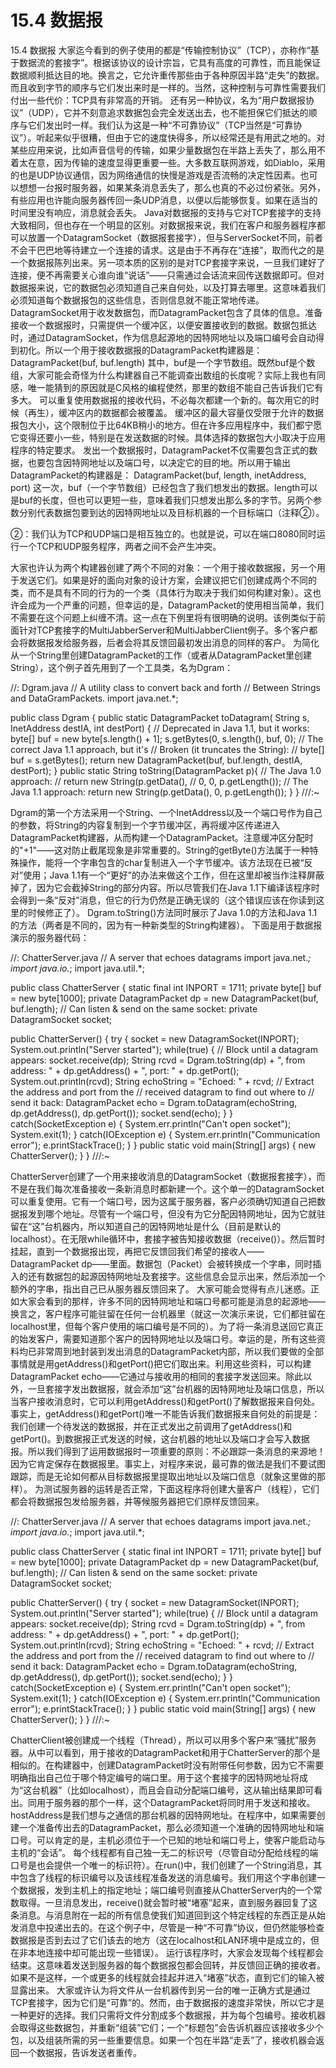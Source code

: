 # 15.4 数据报


15.4 数据报
大家迄今看到的例子使用的都是“传输控制协议”（TCP），亦称作“基于数据流的套接字”。根据该协议的设计宗旨，它具有高度的可靠性，而且能保证数据顺利抵达目的地。换言之，它允许重传那些由于各种原因半路“走失”的数据。而且收到字节的顺序与它们发出来时是一样的。当然，这种控制与可靠性需要我们付出一些代价：TCP具有非常高的开销。
还有另一种协议，名为“用户数据报协议”（UDP），它并不刻意追求数据包会完全发送出去，也不能担保它们抵达的顺序与它们发出时一样。我们认为这是一种“不可靠协议”（TCP当然是“可靠协议”）。听起来似乎很糟，但由于它的速度快得多，所以经常还是有用武之地的。对某些应用来说，比如声音信号的传输，如果少量数据包在半路上丢失了，那么用不着太在意，因为传输的速度显得更重要一些。大多数互联网游戏，如Diablo，采用的也是UDP协议通信，因为网络通信的快慢是游戏是否流畅的决定性因素。也可以想想一台报时服务器，如果某条消息丢失了，那么也真的不必过份紧张。另外，有些应用也许能向服务器传回一条UDP消息，以便以后能够恢复。如果在适当的时间里没有响应，消息就会丢失。
Java对数据报的支持与它对TCP套接字的支持大致相同，但也存在一个明显的区别。对数据报来说，我们在客户和服务器程序都可以放置一个DatagramSocket（数据报套接字），但与ServerSocket不同，前者不会干巴巴地等待建立一个连接的请求。这是由于不再存在“连接”，取而代之的是一个数据报陈列出来。另一项本质的区别的是对TCP套接字来说，一旦我们建好了连接，便不再需要关心谁向谁“说话”——只需通过会话流来回传送数据即可。但对数据报来说，它的数据包必须知道自己来自何处，以及打算去哪里。这意味着我们必须知道每个数据报包的这些信息，否则信息就不能正常地传递。
DatagramSocket用于收发数据包，而DatagramPacket包含了具体的信息。准备接收一个数据报时，只需提供一个缓冲区，以便安置接收到的数据。数据包抵达时，通过DatagramSocket，作为信息起源地的因特网地址以及端口编号会自动得到初化。所以一个用于接收数据报的DatagramPacket构建器是：
DatagramPacket(buf, buf.length)
其中，buf是一个字节数组。既然buf是个数组，大家可能会奇怪为什么构建器自己不能调查出数组的长度呢？实际上我也有同感，唯一能猜到的原因就是C风格的编程使然，那里的数组不能自己告诉我们它有多大。
可以重复使用数据报的接收代码，不必每次都建一个新的。每次用它的时候（再生），缓冲区内的数据都会被覆盖。
缓冲区的最大容量仅受限于允许的数据报包大小，这个限制位于比64KB稍小的地方。但在许多应用程序中，我们都宁愿它变得还要小一些，特别是在发送数据的时候。具体选择的数据包大小取决于应用程序的特定要求。
发出一个数据报时，DatagramPacket不仅需要包含正式的数据，也要包含因特网地址以及端口号，以决定它的目的地。所以用于输出DatagramPacket的构建器是：
DatagramPacket(buf, length, inetAddress, port)
这一次，buf（一个字节数组）已经包含了我们想发出的数据。length可以是buf的长度，但也可以更短一些，意味着我们只想发出那么多的字节。另两个参数分别代表数据包要到达的因特网地址以及目标机器的一个目标端口（注释②）。

②：我们认为TCP和UDP端口是相互独立的。也就是说，可以在端口8080同时运行一个TCP和UDP服务程序，两者之间不会产生冲突。

大家也许认为两个构建器创建了两个不同的对象：一个用于接收数据报，另一个用于发送它们。如果是好的面向对象的设计方案，会建议把它们创建成两个不同的类，而不是具有不同的行为的一个类（具体行为取决于我们如何构建对象）。这也许会成为一个严重的问题，但幸运的是，DatagramPacket的使用相当简单，我们不需要在这个问题上纠缠不清。这一点在下例里将有很明确的说明。该例类似于前面针对TCP套接字的MultiJabberServer和MultiJabberClient例子。多个客户都会将数据报发给服务器，后者会将其反馈回最初发出消息的同样的客户。
为简化从一个String里创建DatagramPacket的工作（或者从DatagramPacket里创建String），这个例子首先用到了一个工具类，名为Dgram：

//: Dgram.java
// A utility class to convert back and forth
// Between Strings and DataGramPackets.
import java.net.*;

public class Dgram {
  public static DatagramPacket toDatagram(
    String s, InetAddress destIA, int destPort) {
    // Deprecated in Java 1.1, but it works:
    byte[] buf = new byte[s.length() + 1];
    s.getBytes(0, s.length(), buf, 0);
    // The correct Java 1.1 approach, but it's
    // Broken (it truncates the String):
    // byte[] buf = s.getBytes();
    return new DatagramPacket(buf, buf.length, 
      destIA, destPort);
  }
  public static String toString(DatagramPacket p){
    // The Java 1.0 approach:
    // return new String(p.getData(), 
    //  0, 0, p.getLength());
    // The Java 1.1 approach:
    return 
      new String(p.getData(), 0, p.getLength());
  }
} ///:~

Dgram的第一个方法采用一个String、一个InetAddress以及一个端口号作为自己的参数，将String的内容复制到一个字节缓冲区，再将缓冲区传递进入DatagramPacket构建器，从而构建一个DatagramPacket。注意缓冲区分配时的"+1"——这对防止截尾现象是非常重要的。String的getByte()方法属于一种特殊操作，能将一个字串包含的char复制进入一个字节缓冲。该方法现在已被“反对”使用；Java 1.1有一个“更好”的办法来做这个工作，但在这里却被当作注释屏蔽掉了，因为它会截掉String的部分内容。所以尽管我们在Java 1.1下编译该程序时会得到一条“反对”消息，但它的行为仍然是正确无误的（这个错误应该在你读到这里的时候修正了）。
Dgram.toString()方法同时展示了Java 1.0的方法和Java 1.1的方法（两者是不同的，因为有一种新类型的String构建器）。
下面是用于数据报演示的服务器代码：

//: ChatterServer.java
// A server that echoes datagrams
import java.net.*;
import java.io.*;
import java.util.*;

public class ChatterServer {
  static final int INPORT = 1711;
  private byte[] buf = new byte[1000];
  private DatagramPacket dp = 
    new DatagramPacket(buf, buf.length);
  // Can listen & send on the same socket:
  private DatagramSocket socket;

  public ChatterServer() {
    try {
      socket = new DatagramSocket(INPORT);
      System.out.println("Server started");
      while(true) {
        // Block until a datagram appears:
        socket.receive(dp);
        String rcvd = Dgram.toString(dp) +
          ", from address: " + dp.getAddress() +
          ", port: " + dp.getPort();
        System.out.println(rcvd);
        String echoString = 
          "Echoed: " + rcvd;
        // Extract the address and port from the
        // received datagram to find out where to
        // send it back:
        DatagramPacket echo = 
          Dgram.toDatagram(echoString,
            dp.getAddress(), dp.getPort());
        socket.send(echo);
      }
    } catch(SocketException e) {
      System.err.println("Can't open socket");
      System.exit(1);
    } catch(IOException e) {
      System.err.println("Communication error");
      e.printStackTrace();
    }
  }
  public static void main(String[] args) {
    new ChatterServer();
  }
} ///:~

ChatterServer创建了一个用来接收消息的DatagramSocket（数据报套接字），而不是在我们每次准备接收一条新消息时都新建一个。这个单一的DatagramSocket可以重复使用。它有一个端口号，因为这属于服务器，客户必须确切知道自己把数据报发到哪个地址。尽管有一个端口号，但没有为它分配因特网地址，因为它就驻留在“这”台机器内，所以知道自己的因特网地址是什么（目前是默认的localhost）。在无限while循环中，套接字被告知接收数据（receive()）。然后暂时挂起，直到一个数据报出现，再把它反馈回我们希望的接收人——DatagramPacket dp——里面。数据包（Packet）会被转换成一个字串，同时插入的还有数据包的起源因特网地址及套接字。这些信息会显示出来，然后添加一个额外的字串，指出自己已从服务器反馈回来了。
大家可能会觉得有点儿迷惑。正如大家会看到的那样，许多不同的因特网地址和端口号都可能是消息的起源地——换言之，客户程序可能驻留在任何一台机器里（就这一次演示来说，它们都驻留在localhost里，但每个客户使用的端口编号是不同的）。为了将一条消息送回它真正的始发客户，需要知道那个客户的因特网地址以及端口号。幸运的是，所有这些资料均已非常周到地封装到发出消息的DatagramPacket内部，所以我们要做的全部事情就是用getAddress()和getPort()把它们取出来。利用这些资料，可以构建DatagramPacket echo——它通过与接收用的相同的套接字发送回来。除此以外，一旦套接字发出数据报，就会添加“这”台机器的因特网地址及端口信息，所以当客户接收消息时，它可以利用getAddress()和getPort()了解数据报来自何处。事实上，getAddress()和getPort()唯一不能告诉我们数据报来自何处的前提是：我们创建一个待发送的数据报，并在正式发出之前调用了getAddress()和getPort()。到数据报正式发送的时候，这台机器的地址以及端口才会写入数据报。所以我们得到了运用数据报时一项重要的原则：不必跟踪一条消息的来源地！因为它肯定保存在数据报里。事实上，对程序来说，最可靠的做法是我们不要试图跟踪，而是无论如何都从目标数据报里提取出地址以及端口信息（就象这里做的那样）。
为测试服务器的运转是否正常，下面这程序将创建大量客户（线程），它们都会将数据报包发给服务器，并等候服务器把它们原样反馈回来。

//: ChatterServer.java
// A server that echoes datagrams
import java.net.*;
import java.io.*;
import java.util.*;

public class ChatterServer {
  static final int INPORT = 1711;
  private byte[] buf = new byte[1000];
  private DatagramPacket dp = 
    new DatagramPacket(buf, buf.length);
  // Can listen & send on the same socket:
  private DatagramSocket socket;

  public ChatterServer() {
    try {
      socket = new DatagramSocket(INPORT);
      System.out.println("Server started");
      while(true) {
        // Block until a datagram appears:
        socket.receive(dp);
        String rcvd = Dgram.toString(dp) +
          ", from address: " + dp.getAddress() +
          ", port: " + dp.getPort();
        System.out.println(rcvd);
        String echoString = 
          "Echoed: " + rcvd;
        // Extract the address and port from the
        // received datagram to find out where to
        // send it back:
        DatagramPacket echo = 
          Dgram.toDatagram(echoString,
            dp.getAddress(), dp.getPort());
        socket.send(echo);
      }
    } catch(SocketException e) {
      System.err.println("Can't open socket");
      System.exit(1);
    } catch(IOException e) {
      System.err.println("Communication error");
      e.printStackTrace();
    }
  }
  public static void main(String[] args) {
    new ChatterServer();
  }
} ///:~

ChatterClient被创建成一个线程（Thread），所以可以用多个客户来“骚扰”服务器。从中可以看到，用于接收的DatagramPacket和用于ChatterServer的那个是相似的。在构建器中，创建DatagramPacket时没有附带任何参数，因为它不需要明确指出自己位于哪个特定编号的端口里。用于这个套接字的因特网地址将成为“这台机器”（比如localhost），而且会自动分配端口编号，这从输出结果即可看出。同用于服务器的那个一样，这个DatagramPacket将同时用于发送和接收。
hostAddress是我们想与之通信的那台机器的因特网地址。在程序中，如果需要创建一个准备传出去的DatagramPacket，那么必须知道一个准确的因特网地址和端口号。可以肯定的是，主机必须位于一个已知的地址和端口号上，使客户能启动与主机的“会话”。
每个线程都有自己独一无二的标识号（尽管自动分配给线程的端口号是也会提供一个唯一的标识符）。在run()中，我们创建了一个String消息，其中包含了线程的标识编号以及该线程准备发送的消息编号。我们用这个字串创建一个数据报，发到主机上的指定地址；端口编号则直接从ChatterServer内的一个常数取得。一旦消息发出，receive()就会暂时被“堵塞”起来，直到服务器回复了这条消息。与消息附在一起的所有信息使我们知道回到这个特定线程的东西正是从始发消息中投递出去的。在这个例子中，尽管是一种“不可靠”协议，但仍然能够检查数据报是否到去过了它们该去的地方（这在localhost和LAN环境中是成立的，但在非本地连接中却可能出现一些错误）。
运行该程序时，大家会发现每个线程都会结束。这意味着发送到服务器的每个数据报包都会回转，并反馈回正确的接收者。如果不是这样，一个或更多的线程就会挂起并进入“堵塞”状态，直到它们的输入被显露出来。
大家或许认为将文件从一台机器传到另一台的唯一正确方式是通过TCP套接字，因为它们是“可靠”的。然而，由于数据报的速度非常快，所以它才是一种更好的选择。我们只需将文件分割成多个数据报，并为每个包编号。接收机器会取得这些数据包，并重新“组装”它们；一个“标题包”会告诉机器应该接收多少个包，以及组装所需的另一些重要信息。如果一个包在半路“走丢”了，接收机器会返回一个数据报，告诉发送者重传。
